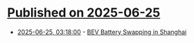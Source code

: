 # [Published on 2025-06-25](index.md)

* [2025-06-25, 03:18:00](https://soylentnews.org/article.pl?sid=25/06/24/0039212&from=rss) - [BEV Battery Swapping in Shanghai](https://soylentnews.org/article.pl?sid=25/06/24/0039212&from=rss)
